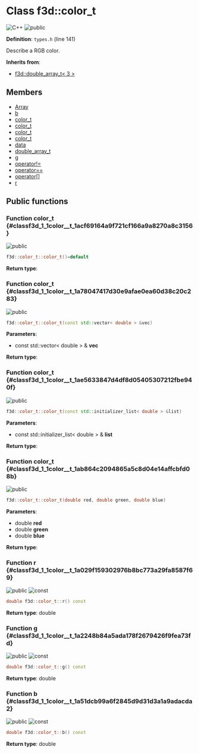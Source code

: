 # Class f3d::color_t

![][C++]
![][public]

**Definition**: `types.h` (line 141)



Describe a RGB color.

**Inherits from**:

* [f3d::double\_array\_t\< 3 \>](classf3d_1_1double__array__t.md)

## Members

* [Array](classf3d_1_1double__array__t.md#classf3d_1_1double__array__t_1ab4ec6824918af432b4c7b3fa6ac54792)
* [b](classf3d_1_1color__t.md#classf3d_1_1color__t_1a51dcb99a6f2845d9d31d3a1a9adacda2)
* [color\_t](classf3d_1_1color__t.md#classf3d_1_1color__t_1acf69164a9f721cf166a9a8270a8c3156)
* [color\_t](classf3d_1_1color__t.md#classf3d_1_1color__t_1a78047417d30e9afae0ea60d38c20c283)
* [color\_t](classf3d_1_1color__t.md#classf3d_1_1color__t_1ae5633847d4df8d05405307212fbe940f)
* [color\_t](classf3d_1_1color__t.md#classf3d_1_1color__t_1ab864c2094865a5c8d04e14affcbfd08b)
* [data](classf3d_1_1double__array__t.md#classf3d_1_1double__array__t_1af27ad47a15ebbfde487ecb7d67ffe0de)
* [double\_array\_t](classf3d_1_1double__array__t.md#classf3d_1_1double__array__t_1a13bdc79ab1512e3105862d0cf06a1e50)
* [g](classf3d_1_1color__t.md#classf3d_1_1color__t_1a2248b84a5ada178f2679426f9fea73fd)
* [operator!=](classf3d_1_1double__array__t.md#classf3d_1_1double__array__t_1a31aa2831b1185ba168f8b23951bb675b)
* [operator==](classf3d_1_1double__array__t.md#classf3d_1_1double__array__t_1a7a03eb4ac6c40822b820b8acd255e7c3)
* [operator[]](classf3d_1_1double__array__t.md#classf3d_1_1double__array__t_1a0c160f2e0625cce337988dd018e7b6a1)
* [r](classf3d_1_1color__t.md#classf3d_1_1color__t_1a029f159302976b8bc773a29fa8587f69)

## Public functions

### Function color\_t {#classf3d_1_1color__t_1acf69164a9f721cf166a9a8270a8c3156}

![][public]


```cpp
f3d::color_t::color_t()=default
```








**Return type**: 



### Function color\_t {#classf3d_1_1color__t_1a78047417d30e9afae0ea60d38c20c283}

![][public]


```cpp
f3d::color_t::color_t(const std::vector< double > &vec)
```








**Parameters**:

* const std::vector< double > & **vec**

**Return type**: 



### Function color\_t {#classf3d_1_1color__t_1ae5633847d4df8d05405307212fbe940f}

![][public]


```cpp
f3d::color_t::color_t(const std::initializer_list< double > &list)
```








**Parameters**:

* const std::initializer_list< double > & **list**

**Return type**: 



### Function color\_t {#classf3d_1_1color__t_1ab864c2094865a5c8d04e14affcbfd08b}

![][public]


```cpp
f3d::color_t::color_t(double red, double green, double blue)
```








**Parameters**:

* double **red**
* double **green**
* double **blue**

**Return type**: 



### Function r {#classf3d_1_1color__t_1a029f159302976b8bc773a29fa8587f69}

![][public]
![][const]


```cpp
double f3d::color_t::r() const
```








**Return type**: double



### Function g {#classf3d_1_1color__t_1a2248b84a5ada178f2679426f9fea73fd}

![][public]
![][const]


```cpp
double f3d::color_t::g() const
```








**Return type**: double



### Function b {#classf3d_1_1color__t_1a51dcb99a6f2845d9d31d3a1a9adacda2}

![][public]
![][const]


```cpp
double f3d::color_t::b() const
```








**Return type**: double





[public]: https://img.shields.io/badge/-public-brightgreen (public)
[C++]: https://img.shields.io/badge/language-C%2B%2B-blue (C++)
[const]: https://img.shields.io/badge/-const-lightblue (const)